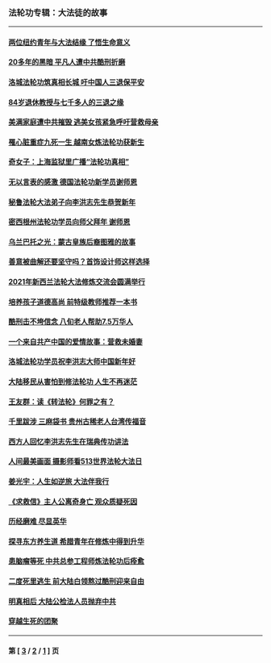 ### 法轮功专辑：大法徒的故事
---
#### [两位纽约青年与大法结缘 了悟生命意义](../../pages/nf1147481/n14002785.md?06020430) 
#### [20多年的黑暗 平凡人遭中共酷刑折磨](../../pages/nf1147481/n13997976.md?06020430) 
#### [洛城法轮功筑真相长城 吁中国人三退保平安](../../pages/nf1147481/n13892471.md?06020430) 
#### [84岁退休教授与七千多人的三退之缘](../../pages/nf1147481/n13796650.md?06020430) 
#### [美满家庭遭中共摧毁 逃美女孩紧急呼吁营救母亲](../../pages/nf1147481/n13792859.md?06020430) 
#### [罹心脏重症九死一生 越南女炼法轮功获新生](../../pages/nf1147481/n13732766.md?06020430) 
#### [奇女子：上海监狱里广播“法轮功真相”](../../pages/nf1147481/n13726443.md?06020430) 
#### [无以言表的感激 德国法轮功新学员谢师恩](../../pages/nf1147481/n13543790.md?06020430) 
#### [秘鲁法轮大法弟子向李洪志先生恭贺新年](../../pages/nf1147481/n13540182.md?06020430) 
#### [密西根州法轮功学员向师父拜年 谢师恩](../../pages/nf1147481/n13538183.md?06020430) 
#### [乌兰巴托之光：蒙古皇族后裔图雅的故事](../../pages/nf1147481/n13155759.md?06020430) 
#### [善意被曲解还要坚守吗？首饰设计师这样选择](../../pages/nf1147481/n13077575.md?06020430) 
#### [2021年新西兰法轮大法修炼交流会圆满举行](../../pages/nf1147481/n13033149.md?06020430) 
#### [培养孩子道德高尚 前特级教师推荐一本书](../../pages/nf1147481/n12938640.md?06020430) 
#### [酷刑击不垮信念 八旬老人帮助7.5万华人](../../pages/nf1147481/n12880712.md?06020430) 
#### [一个来自共产中国的爱情故事：营救未婚妻](../../pages/nf1147481/n12778386.md?06020430) 
#### [洛城法轮功学员祝李洪志大师中国新年好](../../pages/nf1147481/n12724685.md?06020430) 
#### [大陆移民从害怕到修法轮功 人生不再迷茫](../../pages/nf1147481/n12414325.md?06020430) 
#### [王友群：读《转法轮》何罪之有？](../../pages/nf1147481/n12408647.md?06020430) 
#### [千里跋涉 三麻袋书 贵州古稀老人台湾传福音](../../pages/nf1147481/n12198750.md?06020430) 
#### [西方人回忆李洪志先生在瑞典传功讲法](../../pages/nf1147481/n12099607.md?06020430) 
#### [人间最美画面 摄影师看513世界法轮大法日](../../pages/nf1147481/n12094118.md?06020430) 
#### [姜光宇：人生如逆旅 大法伴我行](../../pages/nf1147481/n12088664.md?06020430) 
#### [《求救信》主人公离奇身亡 观众质疑死因](../../pages/nf1147481/n11845215.md?06020430) 
#### [历经磨难 尽显英华](../../pages/nf1147481/n11723297.md?06020430) 
#### [探寻东方养生道 希腊青年在修炼中得到升华](../../pages/nf1147481/n11494502.md?06020430) 
#### [患脑瘤等死 中共总参工程师炼法轮功后痊愈](../../pages/nf1147481/n11466682.md?06020430) 
#### [二度死里逃生 前大陆白领熬过酷刑迎来自由](../../pages/nf1147481/n11368594.md?06020430) 
#### [明真相后 大陆公检法人员抛弃中共](../../pages/nf1147481/n11358618.md?06020430) 
#### [穿越生死的团聚](../../pages/nf1147481/n11258922.md?06020430) 

---
#### 第 [ [3](./3.md?06020430) / [2](./2.md?06020430) / [1](./1.md?06020430) ] 页
